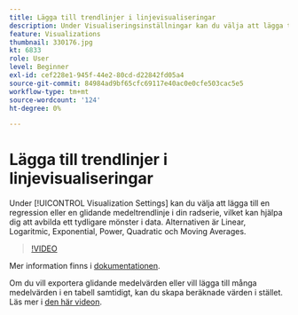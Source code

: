 ```yaml
---
title: Lägga till trendlinjer i linjevisualiseringar
description: Under Visualiseringsinställningar kan du välja att lägga till en regression eller en glidande medeltrendlinje i din radserie, vilket kan hjälpa dig att avbilda ett tydligare mönster i data. Alternativen är Linear, Logaritmic, Exponential, Power, Quadratic och Moving Averages.
feature: Visualizations
thumbnail: 330176.jpg
kt: 6833
role: User
level: Beginner
exl-id: cef228e1-945f-44e2-80cd-d22842fd05a4
source-git-commit: 84984ad9bf65cfc69117e40ac0e0cfe503cac5e5
workflow-type: tm+mt
source-wordcount: '124'
ht-degree: 0%

---
```


# Lägga till trendlinjer i linjevisualiseringar

Under [!UICONTROL Visualization Settings] kan du välja att lägga till en regression eller en glidande medeltrendlinje i din radserie, vilket kan hjälpa dig att avbilda ett tydligare mönster i data. Alternativen är Linear, Logaritmic, Exponential, Power, Quadratic och Moving Averages.

>[!VIDEO](https://video.tv.adobe.com/v/330176/?quality=12&learn=on)

Mer information finns i [dokumentationen](https://experienceleague.adobe.com/docs/analytics/analyze/analysis-workspace/visualizations/line.html?lang=en#analysis-workspace).

Om du vill exportera glidande medelvärden eller vill lägga till många medelvärden i en tabell samtidigt, kan du skapa beräknade värden i stället. Läs mer i [den här videon](https://experienceleague.adobe.com/docs/analytics-learn/tutorials/analysis-workspace/visualizations/using-the-cumulative-average-function-to-apply-metric-smoothing.html#analysis-workspace).
